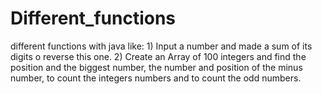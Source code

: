 # Different_functions
different functions with java like: 1) Input a number and made a sum of its digits o reverse this one. 2) Create an Array of 100 integers and  find the position and the biggest number, the number and position of the minus number, to count the integers numbers and to count the  odd numbers.
